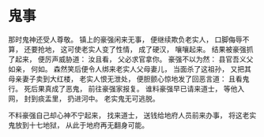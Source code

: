 # 鬼事
那时鬼神还受人尊敬。
镇上的豪强闲来无事，
便继续欺负老实人，
口脚侮辱不算，
还要抢地，
这可使老实人变了性情，
成了硬汉，
嚷嚷起来。
结果被豪强抓了起来，
便厉声威胁道：
汝且看，
父必求官拿你。
豪强不以为然：
县官吾义父如亲，
何如。
森然笑后便令人绑来老实人父母妻儿，
当面杀了这祖孙，
又把其母亲妻子卖到大红楼，
老实人恨无泄处，
便胆颤心惊地发了回恶言道：
且看鬼行。
死后果真成了恶鬼，
前往豪强家报复。
谁料豪强早已请来道士，
等他入网，
封到痰盂里，
扔进河中。
老实鬼无可逃脱。

不料豪强自己却心神不宁起来，
找来道士，
送钱给地府人员前来办事，
将这老实鬼放到十七地狱，
从此于地府再无翻身可能。

